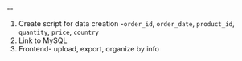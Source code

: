--

1. Create script for data creation
   -`order_id`, `order_date`, `product_id`, `quantity`, `price`, `country`
2. Link to MySQL
3. Frontend- upload, export, organize by info